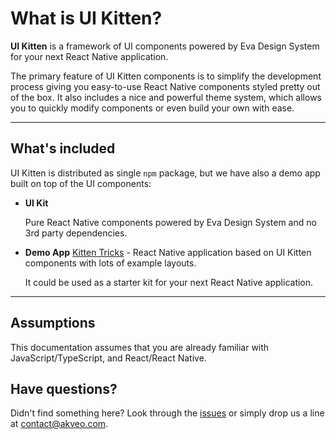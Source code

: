 # What is UI Kitten?

**UI Kitten** is a framework of UI components powered by Eva Design System for your next React Native application.

The primary feature of UI Kitten components is to simplify the development process giving you easy-to-use React Native components styled pretty out of the box. It also includes a nice and powerful theme system, which allows you to quickly modify components or even build your own with ease.
<hr>

## What's included

UI Kitten is distributed as single `npm` package, but we have also a demo app built on top of the UI components:

- **UI Kit**

  Pure React Native components powered by Eva Design System and no 3rd party dependencies.
  
- **Demo App** <a href="https://github.com/akveo/kittenTricks" target="_blank">Kitten Tricks</a> - React Native application based on UI Kitten components with lots of example layouts. 
  
  It could be used as a starter kit for your next React Native application.
<hr>

## Assumptions

This documentation assumes that you are already familiar with JavaScript/TypeScript, and React/React Native.

## Have questions?

Didn't find something here? Look through the <a href="https://github.com/akveo/react-native-ui-kitten/issues" target="_blank">issues</a> or simply drop us a line at <a href="mailto:contact@akveo.com">contact@akveo.com</a>.
